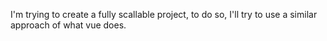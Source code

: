 I'm trying to create a fully scallable project, to do so, I'll try to use a similar approach of what vue does.